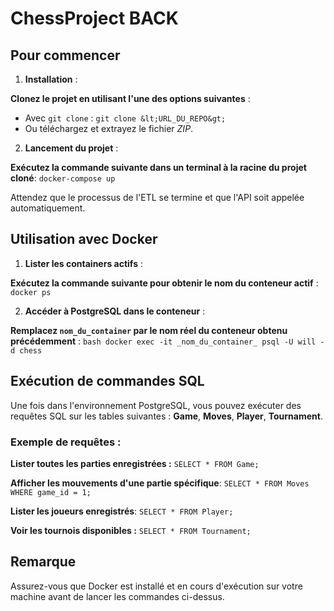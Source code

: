 # **ChessProject BACK** 

## **Pour commencer** 

1. **Installation** :

**Clonez le projet en utilisant l'une des options suivantes** : 
- Avec `git clone` : ``` git clone &lt;URL_DU_REPO&gt; ``` 
- Ou téléchargez et extrayez le fichier *ZIP*. 


2. **Lancement du projet** :

**Exécutez la commande suivante dans un terminal à la racine du projet cloné**: 
```docker-compose up ``` 

Attendez que le processus de l'ETL se termine et que l'API soit appelée automatiquement. 


## **Utilisation avec Docker** 

1. **Lister les containers actifs** :

**Exécutez la commande suivante pour obtenir le nom du conteneur actif** : 
```docker ps ``` 

2. **Accéder à PostgreSQL dans le conteneur** :

**Remplacez `nom_du_container` par le nom réel du conteneur obtenu précédemment** : 
```bash docker exec -it _nom_du_container_ psql -U will -d chess ``` 

## **Exécution de commandes SQL** 
Une fois dans l'environnement PostgreSQL, vous pouvez exécuter des requêtes SQL sur les tables suivantes : 
**Game**, **Moves**, **Player**, **Tournament**. 

### **Exemple de requêtes** :
**Lister toutes les parties enregistrées :** 
```SELECT * FROM Game;```

**Afficher les mouvements d'une partie spécifique**:
```SELECT * FROM Moves WHERE game_id = 1;``` 

**Lister les joueurs enregistrés**:
```SELECT * FROM Player;``` 

**Voir les tournois disponibles :** 
```SELECT * FROM Tournament;``` 

## **Remarque** 
Assurez-vous que Docker est installé et en cours d'exécution sur votre machine avant de lancer les commandes ci-dessus. 

